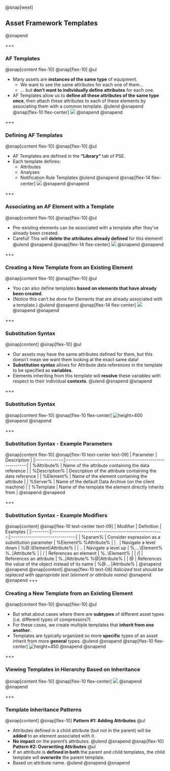 @snap[west]
## Asset Framework Templates
@snapend

+++

### AF Templates
@snap[content flex-10]
@snap[flex-10]
@ul[](false)
- Many assets are **instances of the same type** of equipment.
    - We want to see the same attributes for each one of them…
    - … but **don’t want to individually define attributes** for each one.
- AF Templates allow us to **define all these attributes of the same type once**, then attach these attributes to each of these elements by associating them with a common template.
@ulend
@snapend
@snap[flex-10 flex-center]
![](assets/img/pse-element-templates.png)
@snapend
@snapend

+++

### Defining AF Templates
@snap[content flex-10]
@snap[flex-10]
@ul[](false)
- AF Templates are defined in the **“Library”** tab of PSE.
- Each template defines:
    - Attributes
    - Analyses
    - Notification Rule Templates
@ulend
@snapend
@snap[flex-14 flex-center]
![](assets/img/pse-element-template-library.png)
@snapend
@snapend

+++

### Associating an AF Element with a Template
@snap[content flex-10]
@snap[flex-10]
@ul[](false)
- Pre-existing elements can be associated with a template after they’ve already been created.
- Careful! This will **delete the attributes already defined** for this element!
@ulend
@snapend
@snap[flex-14 flex-center]
![](assets/img/pse-changing-element-template.png)
@snapend
@snapend

+++

### Creating a New Template from an Existing Element
@snap[content flex-10]
@snap[flex-10]
@ul[](false)
- You can also define templates **based on elements that have already been created**.
- (Notice this can’t be done for Elements that are already associated with a template.)
@ulend
@snapend
@snap[flex-14 flex-center]
![](assets/img/pse-convert-element-to-template.png)
@snapend
@snapend

+++

### Substitution Syntax
@snap[content]
@snap[flex-10]
@ul[](false)
- Our assets may have the same attributes defined for them, but this doesn’t mean we want them looking at the exact same data!
- **Substitution syntax** allows for Attribute data references in the template to be specified as **variables**.
- Elements inheriting from this template will **resolve** these variables with respect to their individual **contexts**.
@ulend
@snapend
@snapend

+++

### Substitution Syntax
@snap[content flex-10]
@snap[flex-10 flex-center]
![height=400](assets/img/pse-substitution-syntax.png)
@snapend
@snapend

+++

### Substitution Syntax - Example Parameters
@snap[content flex-10]
@snap[flex-10 text-center text-09]
|   Parameter   |                         Description                        |
|:-------------:|:----------------------------------------------------------:|
|  %Attribute%  |     Name of the attribute containing the data reference    |
| %Description% | Description of the attribute containing the data reference |
|   %Element%   |        Name of the element containing the attribute        |
|    %Server%   |  Name of the default Data Archive (on the client machine)  |
|   %Template   |   Name of the template the element directly inherits from  |
@snapend
@snapend

+++

### Substitution Syntax - Example Modifiers
@snap[content]
@snap[flex-10 text-center text-09]
| Modifier |                       Definition                       |             Examples            |
|:--------:|:------------------------------------------------------:|:-------------------------------:|
|  %param% |     Consider expression as a substitution parameter    |      %Element% %Attribute%      |
|     .    |                  Navigate a level down                 |     %@.\Element\|Attribute%     |
|    ..    |                   Navigate a level up                  | %..\..\Element% %..\|Attribute% |
|     /    |                  References an element                 |           %..\Element%          |
|    /|    |                 References an attribute                |  %..\|Attribute% %@\|Attribute% |
|     @    | References the value of the object instead of its name |       %@....\|Attribute%       |
@snapend
@snapend
@snap[content]
@snap[flex-10 text-08]
*Italicized text should be replaced with appropriate text (element or attribute name)*
@snapend
@snapend
+++

### Creating a New Template from an Existing Element
@snap[content flex-10]
@snap[flex-10]
@ul[](false)
- But what about cases where there are **subtypes** of different asset types (i.e. different types of compressors?)
- For these cases, we create multiple templates that **inherit from one another**.
- Templates are typically organized so more **specific** types of an asset inherit from more **general** types.
@ulend
@snapend
@snap[flex-10 flex-center]
![height=450](assets/img/pse-derived-templates.png)
@snapend
@snapend

+++

### Viewing Templates in Hierarchy Based on Inheritance
@snap[content flex-10]
@snap[flex-10 flex-center]
![](assets/img/pse-viewing-template-inheritance.png)
@snapend
@snapend

+++

### Template Inheritance Patterns
@snap[content]
@snap[flex-10]
**Pattern #1: Adding Attributes**
@ul[](false)
- Attributes defined in a child attribute (but not in the parent) will be **added** to an element associated with it.
- **No impact** on the parent’s attributes.
@ulend
@snapend
@snap[flex-10]
**Pattern #2: Overwriting Attributes**
@ul[](false)
- If an attribute is **defined in both** the parent and child templates, the child template will **overwrite** the parent template.
- Based on attribute name.
@ulend
@snapend
@snapend